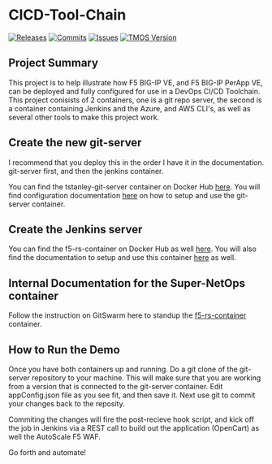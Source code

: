 # CICD-Tool-Chain

[![Releases](https://img.shields.io/github/release/tstanley93/CICD-Tool-Chain.svg)](https://github.com/tstanley93/CICD-Tool-Chain/releases)
[![Commits](https://img.shields.io/github/commits-since/tstanley93/CICD-Tool-Chain/v1.0.svg)](https://github.com/tstanley93/CICD-Tool-Chain/commits)
[![Issues](https://img.shields.io/github/issues/tstanley93/CICD-Tool-Chain.svg)](https://github.com/tstanley93/CICD-Tool-Chain/issues)
[![TMOS Version](https://img.shields.io/badge/tmos--version-13.0.2-ff0000.svg)](https://github.com/tstanley93/CICD-Tool-Chain)

## Project Summary

This project is to help illustrate how F5 BIG-IP VE, and F5 BIG-IP PerApp VE, can be deployed and fully configured for use in a DevOps CI/CD Toolchain.  This project conisists of 2 containers, one is a git repo server, the second is a container containing Jenkins and the Azure, and AWS CLI's, as well as several other tools to make this project work.

## Create the new git-server

I recommend that you deploy this in the order I have it in the documentation.  git-server first, and then the jenkins container.

You can find the tstanley-git-server container on Docker Hub [here](https://hub.docker.com/r/tstanley933/tstanley-git-server/).  You will find configuration documentation [here](tstanley933-git-server.readme.md) on how to setup and use the git-server container.

## Create the Jenkins server

You can find the f5-rs-container on Docker Hub as well [here](https://hub.docker.com/r/tstanley933/f5-rs-container/).  You will also find the documentation to setup and use this container [here](f5-rs-container-readme.md) as well.

## Internal Documentation for the Super-NetOps container

Follow the instruction on GitSwarm here to standup the [f5-rs-container](https://gitswarm.f5net.com/f5-reference-solutions/f5-rs-docs) container.

## How to Run the Demo

Once you have both containers up and running.  Do a git clone of the git-server repository to your machine.  This will make sure that you are working from a version that is connected to the git-server container.  Edit appConfig.json file as you see fit, and then save it.  Next use git to commit your changes back to the reposity.

Commiting the changes will fire the post-recieve hook script, and kick off the job in Jenkins via a REST call to build out the application (OpenCart) as well the AutoScale F5 WAF.

Go forth and automate!